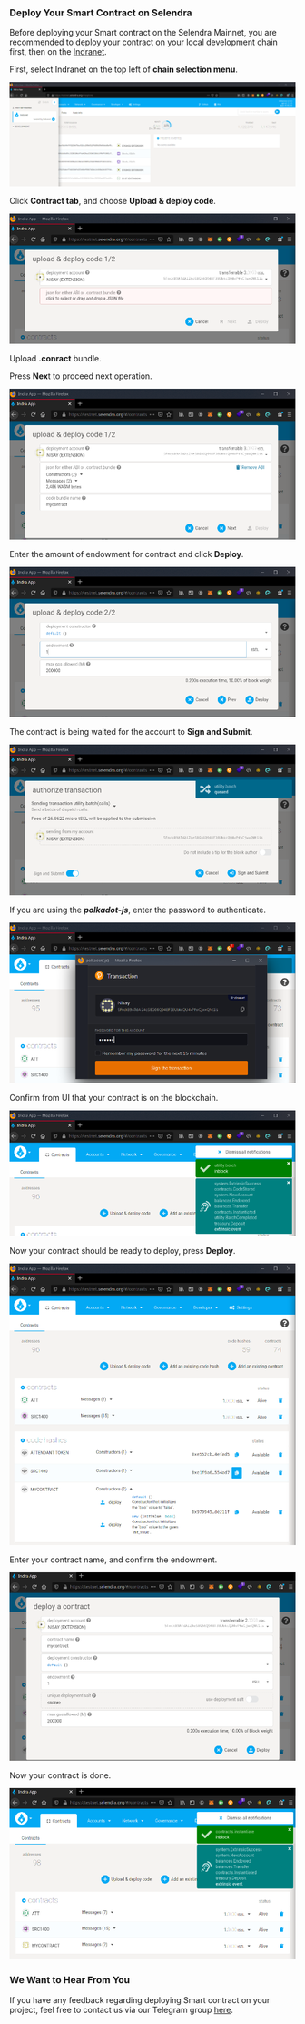 ### Deploy Your Smart Contract on Selendra

Before deploying your Smart contract on the Selendra Mainnet, you are recommended to deploy your contract on your local development chain first, then on the [Indranet](https://testnet.selendra.org).

First, select Indranet on the top left of **chain selection menu**.

![Indranet Selection](../assets/indranet-selection.png "Indranet Selection")

Click **Contract tab**, and choose **Upload & deploy code**.

![Indranet Selection](../assets/upload-contract.png "Indranet Selection")

Upload **.conract** bundle.

<!-- ![Indranet Selection](../assets/upload-contract-1.png "Indranet Selection") -->

Press **Nex**t to proceed next operation.

![Indranet Selection](../assets/upload-contract-2.png "Indranet Selection")

Enter the amount of endowment for contract and click **Deploy**.

![Indranet Selection](../assets/upload-contract-3.png "Indranet Selection")

The contract is being waited for the account to **Sign and Submit**.

![Indranet Selection](../assets/upload-contract-4.png "Indranet Selection")

If you are using the ***polkadot-js***, enter the password to authenticate.

![Indranet Selection](../assets/upload-contract-5.png "Indranet Selection")

Confirm from UI that your contract is on the blockchain.

![Indranet Selection](../assets/upload-contract-6.png "Indranet Selection")

Now your contract should  be ready to deploy, press **Deploy**.

![Indranet Selection](../assets/upload-contract-7.png "Indranet Selection")

Enter your contract name, and confirm the endowment.

![Indranet Selection](../assets/upload-contract-8.png "Indranet Selection")

Now your contract is done.

![Indranet Selection](../assets/upload-contract-9.png "Indranet Selection")

### We Want to Hear From You

If you have any feedback regarding deploying Smart contract on your project, feel free to contact us via our Telegram group [here](https://t.me/selendraorg).
